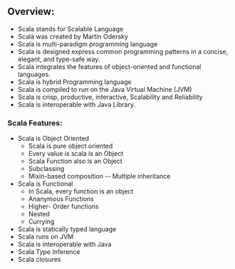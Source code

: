 ## Overview:

* Scala stands for Scalable Language
* Scala was created by Martin Odersky
* Scala is multi-paradigm programming language
* Scala is designed express common programming patterns in a concise, elegant, and type-safe way.
* Scala integrates the features of object-oriented and functional languages.
* Scala is hybrid Programming language
* Scala is compiled to run on the Java Virtual Machine (JVM)
* Scala is crisp, productive, interactive, Scalability and Reliability
* Scala is interoperable with Java Library.

### Scala Features:
* Scala is Object Oriented
  * Scala is pure object oriented
  * Every value is scala is an Object
  * Scala Function also is an Object
  * Subclassing
  * Mixin-based composition -- Multiple inheritance
* Scala is Functional
  * In Scala, every function is an object
  * Ananymous Functions
  * Higher- Order functions
  * Nested
  * Currying
* Scala is statically typed language
* Scala runs on JVM
* Scala is interoperable with Java
* Scala Type Inference
* Scala closures
